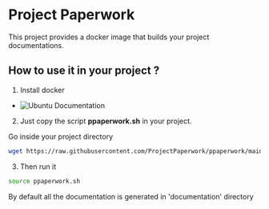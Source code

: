 # Project Paperwork

This project provides a docker image that builds your project documentations.

## How to use it in your project ?

1. Install docker

- ![Ubuntu Documentation](https://docs.docker.com/engine/install/ubuntu/)

2. Just copy the script **ppaperwork.sh** in your project.

Go inside your project directory

```bash
wget https://raw.githubusercontent.com/ProjectPaperwork/ppaperwork/main/ppaperwork.sh
```

3. Then run it

```bash
source ppaperwork.sh
```

By default all the documentation is generated in 'documentation' directory

